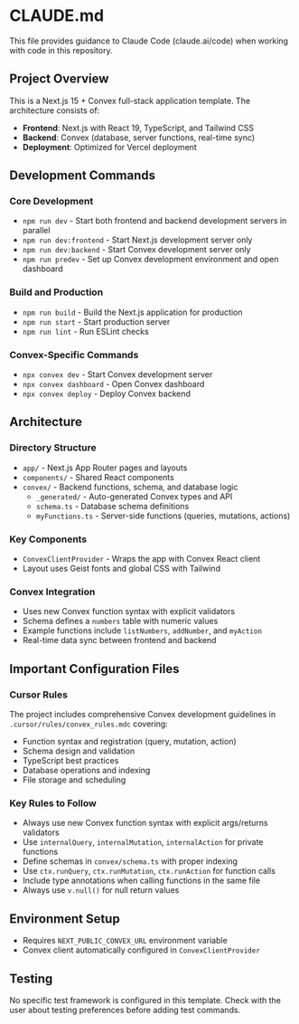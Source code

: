 # CLAUDE.md

This file provides guidance to Claude Code (claude.ai/code) when working with code in this repository.

## Project Overview

This is a Next.js 15 + Convex full-stack application template. The architecture consists of:

- **Frontend**: Next.js with React 19, TypeScript, and Tailwind CSS
- **Backend**: Convex (database, server functions, real-time sync)
- **Deployment**: Optimized for Vercel deployment

## Development Commands

### Core Development
- `npm run dev` - Start both frontend and backend development servers in parallel
- `npm run dev:frontend` - Start Next.js development server only
- `npm run dev:backend` - Start Convex development server only
- `npm run predev` - Set up Convex development environment and open dashboard

### Build and Production
- `npm run build` - Build the Next.js application for production
- `npm run start` - Start production server
- `npm run lint` - Run ESLint checks

### Convex-Specific Commands
- `npx convex dev` - Start Convex development server
- `npx convex dashboard` - Open Convex dashboard
- `npx convex deploy` - Deploy Convex backend

## Architecture

### Directory Structure
- `app/` - Next.js App Router pages and layouts
- `components/` - Shared React components
- `convex/` - Backend functions, schema, and database logic
  - `_generated/` - Auto-generated Convex types and API
  - `schema.ts` - Database schema definitions
  - `myFunctions.ts` - Server-side functions (queries, mutations, actions)

### Key Components
- `ConvexClientProvider` - Wraps the app with Convex React client
- Layout uses Geist fonts and global CSS with Tailwind

### Convex Integration
- Uses new Convex function syntax with explicit validators
- Schema defines a `numbers` table with numeric values
- Example functions include `listNumbers`, `addNumber`, and `myAction`
- Real-time data sync between frontend and backend

## Important Configuration Files

### Cursor Rules
The project includes comprehensive Convex development guidelines in `.cursor/rules/convex_rules.mdc` covering:
- Function syntax and registration (query, mutation, action)
- Schema design and validation
- TypeScript best practices
- Database operations and indexing
- File storage and scheduling

### Key Rules to Follow
- Always use new Convex function syntax with explicit args/returns validators
- Use `internalQuery`, `internalMutation`, `internalAction` for private functions
- Define schemas in `convex/schema.ts` with proper indexing
- Use `ctx.runQuery`, `ctx.runMutation`, `ctx.runAction` for function calls
- Include type annotations when calling functions in the same file
- Always use `v.null()` for null return values

## Environment Setup
- Requires `NEXT_PUBLIC_CONVEX_URL` environment variable
- Convex client automatically configured in `ConvexClientProvider`

## Testing
No specific test framework is configured in this template. Check with the user about testing preferences before adding test commands.
